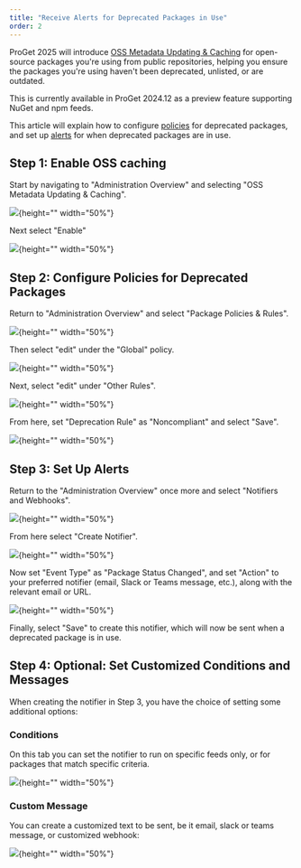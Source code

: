 ```yaml
---
title: "Receive Alerts for Deprecated Packages in Use"
order: 2
---
```


ProGet 2025 will introduce [OSS Metadata Updating & Caching](/docs/proget/sca/policies#oss-metadata-updating-caching) for open-source packages you're using from public repositories, helping you ensure the packages you're using haven't been deprecated, unlisted, or are outdated.

This is currently available in ProGet 2024.12 as a preview feature supporting NuGet and npm feeds.

This article will explain how to configure [policies](/docs/proget/sca/policies) for deprecated packages, and set up [alerts](https://docs.inedo.com/docs/proget/administration/proget-notifications-webhooks) for when deprecated packages are in use.

## Step 1: Enable OSS caching

Start by navigating to "Administration Overview" and selecting "OSS Metadata Updating & Caching".

![](/resources/docs/proget-admin-osscaching.jpg){height="" width="50%"}

Next select "Enable"

![](/resources/docs/proget-osscaching-enable.jpg){height="" width="50%"}

## Step 2: Configure Policies for Deprecated Packages

Return to "Administration Overview" and select "Package Policies & Rules".

![](/resources/docs/proget-admin-policies.jpg){height="" width="50%"}

Then select "edit" under the "Global" policy.

![](/resources/docs/proget-policies-edit.jpg){height="" width="50%"}

Next, select "edit" under "Other Rules".

![](/resources/docs/proget-policies-edit-other.jpg){height="" width="50%"}

From here, set "Deprecation Rule" as "Noncompliant" and select "Save".

![](/resources/docs/proget-policies-other-deprecated.jpg){height="" width="50%"}

## Step 3: Set Up Alerts

Return to the "Administration Overview" once more and select "Notifiers and Webhooks".

![](/resources/docs/proget-admin-notifiers.jpg){height="" width="50%"}

From here select "Create Notifier".

![](/resources/docs/proget-notifiers-create.jpg){height="" width="50%"}

Now set "Event Type" as "Package Status Changed", and set "Action" to your preferred notifier (email, Slack or Teams message, etc.), along with the relevant email or URL.

![](/resources/docs/proget-notifiers-new-slack.jpg){height="" width="50%"}

Finally, select "Save" to create this notifier, which will now be sent when a deprecated package is in use.

## Step 4: Optional: Set Customized Conditions and Messages

When creating the notifier in Step 3, you have the choice of setting some additional options:

### Conditions
On this tab you can set the notifier to run on specific feeds only, or for packages that match specific criteria.

![](/resources/docs/proget-notifiers-new-conditions.jpg){height="" width="50%"}

### Custom Message
You can create a customized text to be sent, be it email, slack or teams message, or customized webhook:

![](/resources/docs/proget-notifiers-new-message.jpg){height="" width="50%"}
